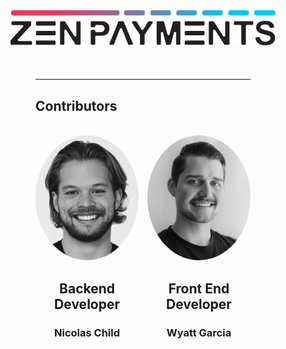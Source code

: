<div style="padding: 40px 40px 40px 40px;">
<img src="https://github.com/Zen-Payments/.github/blob/main/photos/logo.svg?raw=true" alt="Zen Payments Logo" style="display: block; margin: 0 auto;">
  <div style="padding: 40px">
  <hr style="border-color: black;">
  <h2>Contributors</h2>
  <br>
    <div style="display: flex; justify-content: space-between; align-items: center;">
      <div style="flex: 0 0 48%; text-align: center;">
        <img src="https://github.com/Zen-Payments/.github/blob/main/photos/nick.jpg?raw=true" width=200 height=200 alt="Nicolas Child Headshot" style="border-radius: 50%; width: 200px; height: 200px; object-fit: cover;"/>
        <h2>Backend Developer</h2>
        <h3>Nicolas Child</h3>
      </div>
      <div style="flex: 0 0 48%; text-align: center;">
        <img src="https://github.com/Zen-Payments/.github/blob/main/photos/wyatt.png?raw=true" width=200 height=200 alt="Wyatt Garcia Headshot" style="border-radius: 50%; width: 200px; height: 200px; object-fit: cover;">
        <h2>Front End Developer</h2>
        <h3>Wyatt Garcia</h3>
      </div>
    </div>
  </div>
</div>
